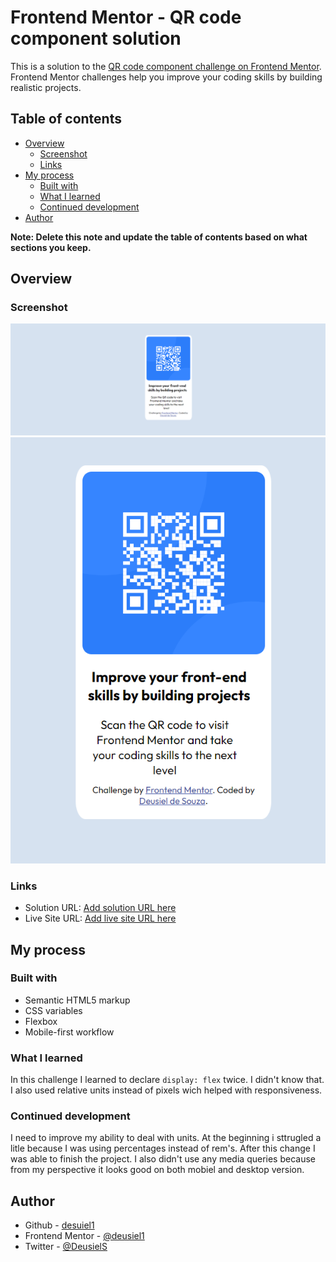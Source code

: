 # Frontend Mentor - QR code component solution

This is a solution to the [QR code component challenge on Frontend Mentor](https://www.frontendmentor.io/challenges/qr-code-component-iux_sIO_H). Frontend Mentor challenges help you improve your coding skills by building realistic projects. 

## Table of contents

- [Overview](#overview)
  - [Screenshot](#screenshot)
  - [Links](#links)
- [My process](#my-process)
  - [Built with](#built-with)
  - [What I learned](#what-i-learned)
  - [Continued development](#continued-development)
- [Author](#author)


**Note: Delete this note and update the table of contents based on what sections you keep.**

## Overview

### Screenshot

![Desktop](Frontend-Mentor-QR-code-component.png)
![Mobile](Frontend-Mentor-QR-code-component-mobile.png)


### Links

- Solution URL: [Add solution URL here](https://your-solution-url.com)
- Live Site URL: [Add live site URL here](https://your-live-site-url.com)

## My process

### Built with

- Semantic HTML5 markup
- CSS variables
- Flexbox
- Mobile-first workflow

### What I learned

In this challenge I learned to declare `display: flex` twice. I didn't know that. I also used relative units instead of pixels wich helped with responsiveness.


### Continued development

I need to improve my ability to deal with units. At the beginning i sttrugled a litle because I was using percentages instead of rem's. After this change I was able to finish the project. I also didn't use any media queries because from my perspective it looks good on both mobiel and desktop version.


## Author

- Github - [desuiel1](https://github.com/deusiel1)
- Frontend Mentor - [@deusiel1](https://www.frontendmentor.io/profile/deusiel1)
- Twitter - [@DeusielS](https://twitter.com/DeusielS)



